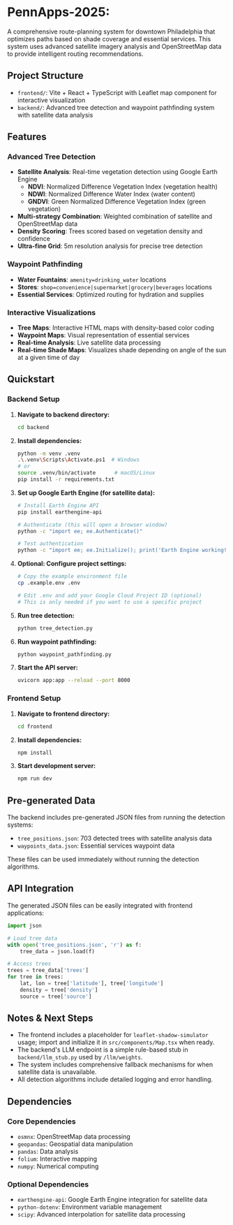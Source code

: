 # PennApps-2025: 

A comprehensive route-planning system for downtown Philadelphia that optimizes paths based on shade coverage and essential services. This system uses advanced satellite imagery analysis and OpenStreetMap data to provide intelligent routing recommendations.

## Project Structure

- `frontend/`: Vite + React + TypeScript with Leaflet map component for interactive visualization
- `backend/`: Advanced tree detection and waypoint pathfinding system with satellite data analysis

## Features

### Advanced Tree Detection
- **Satellite Analysis**: Real-time vegetation detection using Google Earth Engine
  - **NDVI**: Normalized Difference Vegetation Index (vegetation health)
  - **NDWI**: Normalized Difference Water Index (water content)  
  - **GNDVI**: Green Normalized Difference Vegetation Index (green vegetation)
- **Multi-strategy Combination**: Weighted combination of satellite and OpenStreetMap data
- **Density Scoring**: Trees scored based on vegetation density and confidence
- **Ultra-fine Grid**: 5m resolution analysis for precise tree detection

### Waypoint Pathfinding
- **Water Fountains**: `amenity=drinking_water` locations
- **Stores**: `shop=convenience|supermarket|grocery|beverages` locations
- **Essential Services**: Optimized routing for hydration and supplies

### Interactive Visualizations
- **Tree Maps**: Interactive HTML maps with density-based color coding
- **Waypoint Maps**: Visual representation of essential services
- **Real-time Analysis**: Live satellite data processing
- **Real-time Shade Maps**: Visualizes shade depending on angle of the sun at a given time of day

## Quickstart

### Backend Setup

1. **Navigate to backend directory:**
   ```bash
   cd backend
   ```

2. **Install dependencies:**
   ```bash
   python -m venv .venv
   .\.venv\Scripts\Activate.ps1  # Windows
   # or
   source .venv/bin/activate      # macOS/Linux
   pip install -r requirements.txt
   ```

3. **Set up Google Earth Engine (for satellite data):**
   ```bash
   # Install Earth Engine API
   pip install earthengine-api
   
   # Authenticate (this will open a browser window)
   python -c "import ee; ee.Authenticate()"
   
   # Test authentication
   python -c "import ee; ee.Initialize(); print('Earth Engine working!')"
   ```

4. **Optional: Configure project settings:**
   ```bash
   # Copy the example environment file
   cp .example.env .env
   
   # Edit .env and add your Google Cloud Project ID (optional)
   # This is only needed if you want to use a specific project
   ```

5. **Run tree detection:**
   ```bash
   python tree_detection.py
   ```

6. **Run waypoint pathfinding:**
   ```bash
   python waypoint_pathfinding.py
   ```

7. **Start the API server:**
   ```bash
   uvicorn app:app --reload --port 8000
   ```

### Frontend Setup

1. **Navigate to frontend directory:**
   ```bash
   cd frontend
   ```

2. **Install dependencies:**
   ```bash
   npm install
   ```

3. **Start development server:**
   ```bash
   npm run dev
   ```

## Pre-generated Data

The backend includes pre-generated JSON files from running the detection systems:

- `tree_positions.json`: 703 detected trees with satellite analysis data
- `waypoints_data.json`: Essential services waypoint data

These files can be used immediately without running the detection algorithms.

## API Integration

The generated JSON files can be easily integrated with frontend applications:

```python
import json

# Load tree data
with open('tree_positions.json', 'r') as f:
    tree_data = json.load(f)

# Access trees
trees = tree_data['trees']
for tree in trees:
    lat, lon = tree['latitude'], tree['longitude']
    density = tree['density']
    source = tree['source']
```

## Notes & Next Steps

- The frontend includes a placeholder for `leaflet-shadow-simulator` usage; import and initialize it in `src/components/Map.tsx` when ready.
- The backend's LLM endpoint is a simple rule-based stub in `backend/llm_stub.py` used by `/llm/weights`.
- The system includes comprehensive fallback mechanisms for when satellite data is unavailable.
- All detection algorithms include detailed logging and error handling.

## Dependencies

### Core Dependencies
- `osmnx`: OpenStreetMap data processing
- `geopandas`: Geospatial data manipulation
- `pandas`: Data analysis
- `folium`: Interactive mapping
- `numpy`: Numerical computing

### Optional Dependencies
- `earthengine-api`: Google Earth Engine integration for satellite data
- `python-dotenv`: Environment variable management
- `scipy`: Advanced interpolation for satellite data processing